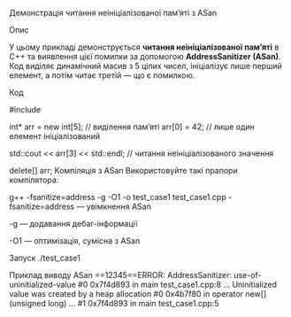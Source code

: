 Демонстрація читання неініціалізованої памʼяті з ASan

 Опис

У цьому прикладі демонструється **читання неініціалізованої пам’яті** в С++ та виявлення цієї помилки за допомогою **AddressSanitizer (ASan)**. Код виділяє динамічний масив з 5 цілих чисел, ініціалізує лише перший елемент, а потім читає третій — що є помилкою.

 Код

#include <iostream>

int* arr = new int[5]; // виділення пам’яті
arr[0] = 42;           // лише один елемент ініціалізований

std::cout << arr[3] << std::endl; // читання неініціалізованого значення

delete[] arr;
Компіляція з ASan
Використовуйте такі прапори компілятора:

g++ -fsanitize=address -g -O1 -o test_case1 test_case1.cpp
-fsanitize=address — увімкнення ASan

-g — додавання дебаг-інформації

-O1 — оптимізація, сумісна з ASan

Запуск
./test_case1

Приклад виводу ASan
==12345==ERROR: AddressSanitizer: use-of-uninitialized-value
    #0 0x7f4d893 in main test_case1.cpp:8
    ...
  Uninitialized value was created by a heap allocation
    #0 0x4b7f80 in operator new[](unsigned long) ...
    #1 0x7f4d893 in main test_case1.cpp:5
